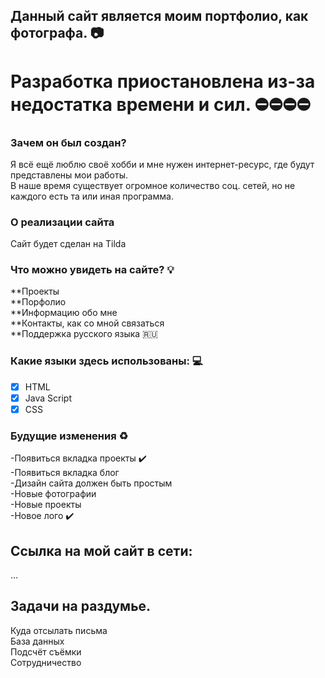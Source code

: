 ## Данный сайт является моим портфолио, как фотографа. :camera:    

# Разработка приостановлена из-за недостатка времени и сил. ⛔⛔⛔⛔    

### Зачем он был создан?  

Я всё ещё люблю своё хобби и мне нужен интернет-ресурс, где будут представлены мои работы.   
В наше время существует огромное количество соц. сетей, но не каждого есть та или иная программа.

### О реализации сайта

Сайт будет сделан на Tilda

### Что можно увидеть на сайте? :bulb:       
**Проекты     
**Порфолио       
**Информацию обо мне    
**Контакты, как со мной связаться  
**Поддержка русского языка :ru:  


### Какие языки здесь использованы: :computer: 
  - [X] HTML  
  - [X] Java Script  
  - [X] CSS  

### Будущие  изменения :recycle:   
  -Появиться вкладка проекты :heavy_check_mark:    
  -Появиться вкладка блог  
  -Дизайн сайта должен быть простым  
  -Новые фотографии   
  -Новые проекты    
  -Новое лого  :heavy_check_mark:      
  
## Ссылка на мой сайт в сети: 
...

## Задачи на раздумье. 
   Куда отсылать письма  
   База данных  
   Подсчёт съёмки  
   Сотрудничество  
   

